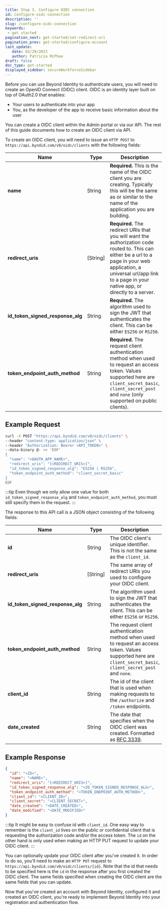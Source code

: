 ```yaml
---
title: Step 3. Configure OIDC connection
id: configure-oidc-connection
description: ''
slug: /configure-oidc-connection
keywords: 
 - get started
pagination_next: get-started/set-redirect-uri
pagination_prev: get-started/configure-account
last_update: 
   date: 03/29/2023
   author: Patricia McPhee
draft: false
doc_type: get-started
displayed_sidebar: secureWorkforceSidebar
---
```


Before you can use Beyond Identity to authenticate users, you will need to create an OpenID Connect (OIDC) client. OIDC is an identity layer built on top of OAuth2.0 that enables:

* Your users to authenticate into your app
* You, as the developer of the app to receive basic information about the user

You can create a OIDC client within the Admin portal or via our API. The rest of this guide documents how to create an OIDC client via API.

To create an OIDC client, you will need to issue an `HTTP POST` to `https://api.byndid.com/v0/oidc/clients` with the following fields:

| Name | Type |Description |
| --- | --- | --- |
| **name** | String |**Required.** This is the name of the OIDC client you are creating. Typically this will be the same as or similar to the name of the application you are building.|
| **redirect_uris** | [String] |**Required.** The redirect URIs that you will want the authorization code routed to. This can either be a url to a page in your web application, a universal url/app link to a page in your native app, or directly to a server.|
| **id_token_signed_response_alg** | String |**Required.** The algorithm used to sign the JWT that authenticates the client. This can be either `ES256` or `RS256`.|
| **token_endpoint_auth_method** | String |**Required.** The request client authentication method when used to request an access token. Values supported here are `client_secret_basic`, `client_secret_post` and `none` (only supported on public clients).|

## Example Request

```bash
curl -X POST "https://api.byndid.com/v0/oidc/clients" \
--header "content-type: application/json" \
--header "Authorization: Bearer <API_TOKEN>" \
--data-binary @- << 'EOF'
{
  "name": "<OAUTH_APP_NAME>",
  "redirect_uris": "[<REDIRECT_URIS>]",
  "id_token_signed_response_alg": "ES256 | RS256",
  "token_endpoint_auth_method": "client_secret_basic"
}
EOF
```

:::tip 
Even though we only allow one value for both `id_token_signed_response_alg` and `token_endpoint_auth_method`, you must still specify them in the request.
:::

The response to this API call is a JSON object consisting of the following fields:

| Name | Type | Description |
| ---	| ---	| --- |
|**id** | String	| The OIDC client's unique identifier. This is not the same as the `client_id`.| 
|**redirect_uris**| [String]	| The same array of redirect URIs you used to configure your OIDC client.|
|**id_token_signed_response_alg** | String	| The algorithm used to sign the JWT that authenticates the client. This can be either `ES256` or `RS256`.|
|**token_endpoint_auth_method** | String	| The request client authentication method when used to request an access token. Values supported here are `client_secret_basic`, `client_secret_post` and `none`.|
|**client_id** | String	| The id of the client that is used when making requests to the `/authorize` and `/token` endpoints.||client_secret|String|The secret that is used when making a request to the `/token` endpoint from a confidential client.|
|**date_created** | String	| The date that specifies when the OIDC client was created. Formatted as [RFC 3339](https://tools.ietf.org/html/rfc3339).||date_modified|String|The date that specifies when the OIDC client was updated. Formatted as  [RFC 3339](https://tools.ietf.org/html/rfc3339).|

## Example Response

```json
{
  "id": "<ID>",
  "name": "<NAME>",
  "redirect_uris": "[<REDIRECT_URIS>]",
  "id_token_signed_response_alg": "<ID_TOKEN_SIGNED_RESPONSE_ALG>",
  "token_endpoint_auth_method": "<TOKEN_ENDPOINT_AUTH_METHOD>",
  "client_id": "<CLIENT_ID>",
  "client_secret": "<CLIENT_SECRET>",
  "date_created": "<DATE_CREATED>",
  "date_modified": "<DATE_MODIFIED>"
}
```

:::tip 
It might be easy to confuse id with `client_id`. One easy way to remember is the `client_id` lives on the public or confidential client that is requesting the authorization code and/or the access token. The `id` on the other hand is only used when making an HTTP PUT request to update your OIDC client.
:::

You can optionally update your OIDC client after you've created it. In order to do so, you'll need to make an `HTTP PUT` request to `https://api.byndid.com/v0/oidc/clients/{id}`. Note that the id that needs to be specified here is the `id` in the response after you first created the OIDC client. The same fields specified when creating the OIDC client are the same fields that you can update.

Now that you've created an account with Beyond Identity, configured it and created an OIDC client, you're ready to implement Beyond Identity into your registration and authentication flow.